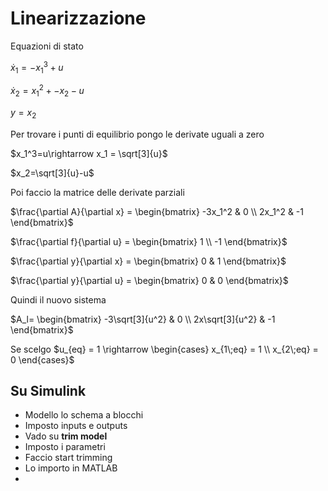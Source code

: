 # Linearizzazione

Equazioni di stato

$\dot{x}_1 = -x_1^3+u$

$\dot{x}_2 = x_1^2+-x_2-u$

$y=x_2$

Per trovare i punti di equilibrio pongo le derivate uguali a zero

$x_1^3=u\rightarrow x_1 = \sqrt[3]{u}$

$x_2=\sqrt[3]{u}-u$

Poi faccio la matrice delle derivate parziali

$\frac{\partial A}{\partial x} =
\begin{bmatrix}
-3x_1^2 & 0 \\
2x_1^2 & -1
\end{bmatrix}$

$\frac{\partial f}{\partial u} =
\begin{bmatrix}
1 \\ -1
\end{bmatrix}$

$\frac{\partial y}{\partial x} =
\begin{bmatrix}
0 & 1
\end{bmatrix}$

$\frac{\partial y}{\partial u} =
\begin{bmatrix}
0 & 0
\end{bmatrix}$

Quindi il nuovo sistema

$A_l=
\begin{bmatrix}
-3\sqrt[3]{u^2} & 0 \\
2x\sqrt[3]{u^2} & -1
\end{bmatrix}$

Se scelgo $u_{eq} = 1 \rightarrow
\begin{cases}
x_{1\;eq} = 1 \\
x_{2\;eq} = 0
\end{cases}$

## Su Simulink

- Modello lo schema a blocchi
- Imposto inputs e outputs
- Vado su __trim model__
- Imposto i parametri
- Faccio start trimming
- Lo importo in MATLAB
-